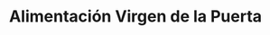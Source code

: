 ---
title: "Alimentación Virgen de la Puerta"
url: /toledo/alimentacion-virgen-de-la-puerta/
shop: Lebensmittel
---